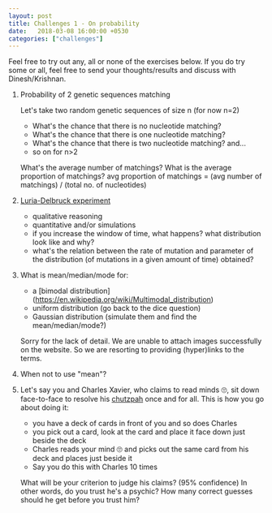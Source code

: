 ```yaml
---
layout: post
title: Challenges 1 - On probability
date:   2018-03-08 16:00:00 +0530
categories: ["challenges"]
---
```


Feel free to try out any, all or none of the exercises below. If you do try some or all, feel free to send your thoughts/results and discuss with Dinesh/Krishnan.

1.  Probability of 2 genetic sequences matching

    Let's take two random genetic sequences of size n (for now n=2)
    -   What's the chance that there is no nucleotide matching?
    -   What's the chance that there is one nucleotide matching?
    -   What's the chance that there is two nucleotide matching? and...
    -   so on for n>2

    What's the average number of matchings? What is the average proportion of matchings?
    avg proportion of matchings = (avg number of matchings) / (total no. of nucleotides)

2.  [Luria-Delbruck experiment](http://linkinghub.elsevier.com/retrieve/pii/S0025556499000450)
    -   qualitative reasoning
    -   quantitative and/or simulations
    -   if you increase the window of time, what happens? what distribution look like and why?
    -   what's the relation between the rate of mutation and parameter of the distribution (of mutations in a given amount of time) obtained?

3.  What is mean/median/mode for:
    -   a [bimodal distribution] (https://en.wikipedia.org/wiki/Multimodal_distribution)
    -   uniform distribution (go back to the dice question)
    -   Gaussian distribution (simulate them and find the mean/median/mode?)

    Sorry for the lack of detail. We are unable to attach images successfully on the website. So we are resorting to providing (hyper)links to the terms.

4.  When not to use "mean"?

5.  Let's say you and Charles Xavier, who claims to read minds :roll_eyes:, sit down face-to-face to resolve his [chutzpah](https://en.wikipedia.org/wiki/Chutzpah) once and for all. This is how you go about doing it:
    -   you have a deck of cards in front of you and so does Charles
    -   you pick out a card, look at the card and place it face down just beside the deck
    -   Charles reads your mind :roll_eyes: and picks out the same card from his deck and places just beside it
    -   Say you do this with Charles 10 times

    What will be your criterion to judge his claims? (95% confidence) In other words, do you trust he's a psychic? How many correct guesses should he get before you trust him?
